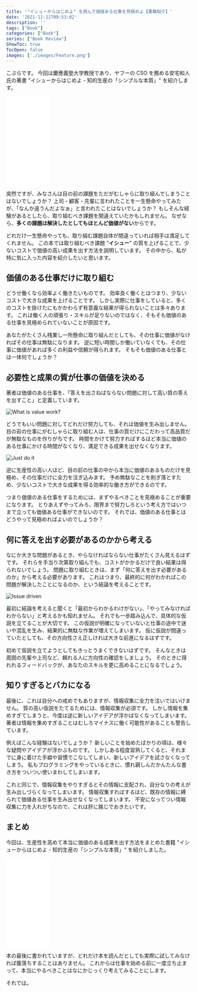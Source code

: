 ```yaml
---
title: '"イシューからはじめよ" を読んで価値ある仕事を見極めよ【書籍紹介】'
date: '2021-11-11T09:53:02'
description: ''
tags: ["Book"]
categories: ["Book"]
series: ["Book Review"]
ShowToc: true
TocOpen: false
images: ['./images/Feature.png']
---
```


こぷらです。
今回は慶應義塾大学教授であり、ヤフーの CSO を務める安宅和人氏の著書 "イシューからはじめよ - 知的生産の「シンプルな本質」" を紹介します。

<iframe style="width:120px;height:240px;" marginwidth="0" marginheight="0" scrolling="no" frameborder="0" src="//rcm-fe.amazon-adsystem.com/e/cm?lt1=_blank&bc1=000000&IS2=1&bg1=FFFFFF&fc1=000000&lc1=0000FF&t=coppla0b-22&language=ja_JP&o=9&p=8&l=as4&m=amazon&f=ifr&ref=as_ss_li_til&asins=B00MTL340G&linkId=cf30c28403188f28dc045a1682f98379"></iframe>

突然ですが、みなさんは目の前の課題をただがむしゃらに取り組んでしまうことはないでしょうか？
上司・顧客・先輩に言われたことを一生懸命やってみたが、「なんか違うんだよなぁ」と言われたことはないでしょうか？
もしそんな経験があるとしたら、取り組むべき課題を間違えていたかもしれません。
なぜなら、**多くの課題は解決したとしてもほとんど価値がない**からです。

どれだけ一生懸命やっても、取り組む課題自体が間違っていれば相手は満足してくれません。
この本では取り組むべき課題 "**イシュー**" の質を上げることで、少ないコストで価値の高い成果を出す方法を説明しています。
その中から、私が特に気に入った内容を紹介したいと思います。

## 価値のある仕事だけに取り組む

どうせ働くなら効率よく働きたいものです。
効率良く働くとはつまり、少ないコストで大きな成果を上げることです。
しかし実際に仕事をしていると、多くのコストを掛けたにもかかわらず有意義な結果が得られないことは多々あります。
これは働く人の頑張り・スキルが足りないのではなく、そもそも価値のある仕事を見極められていないことが原因です。

あなたがたくさん残業し一所懸命に取り組んだとしても、その仕事に価値がなければその仕事は無駄になります。
逆に短い時間しか働いていなくても、その仕事に価値があれば多くの利益や信頼が得られます。
そもそも価値のある仕事とは一体何でしょうか？

## 必要性と成果の質が仕事の価値を決める

著者は価値のある仕事を、「答えを出さねばならない問題に対して高い質の答えを出すこと」と定義しています。

![What is value work?](images/ValueWork.png)

どうでもいい問題に対してどれだけ努力しても、それは価値を生み出しません。
目の前の仕事にがむしゃらに取り組む人は、仕事の質だけにこだわって高品質だが無駄なものを作りがちです。
時間をかけて努力すればするほど本当に価値のある仕事にかける時間がなくなり、満足できる成果を出せなくなります。

![Just do it](images/JustDoIt.png)

逆に生産性の高い人ほど、目の前の仕事の中から本当に価値のあるものだけを見極め、その仕事だけに全力を注ぎ込みます。
予め無駄なことを削ぎ落とすため、少ないコストで大きな成果を得る効率的な働き方ができるのです。

つまり価値のある仕事をするためには、まずやるべきことを見極めることが重要になります。
とりあえずやってみろ、限界まで努力しろという考え方ではいつまで立っても価値ある仕事ができないのです。
それでは、価値のある仕事とはどうやって見極めればよいのでしょうか？

## 何に答えを出す必要があるのかから考える

なにか大きな問題があるとき、やらなければならない仕事がたくさん見えるはずです。
それらを手当り次第取り組んでも、コストがかかるだけで良い結果は得られないでしょう。
問題に取り組むときは、まず「何に答えを出す必要があるのか」から考える必要があります。
これはつまり、最終的に何がわかればこの問題が解決したことになるのか、という結論を考えることです。

![Issue driven](images/IssueDriven.png)

最初に結論を考えると聞くと「最初からわかるわけがない」、「やってみなければわからない」と考えるかも知れません。
それでも一歩踏み込んで、具体的な仮説を立てることが大切です。
この仮説が明確になっていないと仕事の途中で迷いや混乱を生み、結果的に無駄な作業が増えてしまいます。
仮に仮説が間違っていたとしても、その方向性さえ正しければ大きな前進になるはずです。

初めて仮説を立てようとしてもきっとうまくできないはずです。
そんなときは周囲の先輩や上司など、頼れる人に方向性の確認をしましょう。
そのときに得れれるフィードバックが、あなたのスキルを更に高めることになるでしょう。

## 知りすぎるとバカになる

最後に、これは自分への戒めでもありますが、情報収集に全力を注いではいけません。
質の高い仮説をたてるためには、情報収集が必須です。
しかし情報を集めすぎてしまうと、今度は逆に新しいアイデアが浮かばなくなってしまいます。
著者は情報を集めすぎることはむしろマイナスに働く可能性があることも警告しています。

例えばこんな経験はないでしょうか？
新しいことを始めたばかりの頃は、様々な疑問やアイデアが浮かぶものです。
しかしある程度習熟してくると、それまでに身に着けた手癖や習慣でこなしてしまい、新しいアイデアを試さなくなってしまう。
私もプログラミングをやっているときに、慣れ親しんだかんたんな書き方をついつい使いまわしてしまいます。

これと同じで、情報収集をやりすぎるとその情報に支配され、自分なりの考えが生み出しづらくなってしまいます。
情報収集すればするほど、既存の情報に縛られて価値ある仕事を生み出せなくなってしまいます。
不安になってつい情報収集に力を入れがちなので、これは肝に銘じでおきたいです。

## まとめ

今回は、生産性を高めて本当に価値のある成果を出す方法をまとめた書籍 "イシューからはじめよ - 知的生産の「シンプルな本質」" を紹介しました。

<iframe style="width:120px;height:240px;" marginwidth="0" marginheight="0" scrolling="no" frameborder="0" src="//rcm-fe.amazon-adsystem.com/e/cm?lt1=_blank&bc1=000000&IS2=1&bg1=FFFFFF&fc1=000000&lc1=0000FF&t=coppla0b-22&language=ja_JP&o=9&p=8&l=as4&m=amazon&f=ifr&ref=as_ss_li_til&asins=B00MTL340G&linkId=cf30c28403188f28dc045a1682f98379"></iframe>

本の最後に書かれていますが、どれだけ本を読んだとしても実際に試してみなければ腹落ちすることはありません。
これからは仕事を始める前に一度立ち止まって、本当にやるべきことはなにかじっくり考えてみることにします。

それでは。
